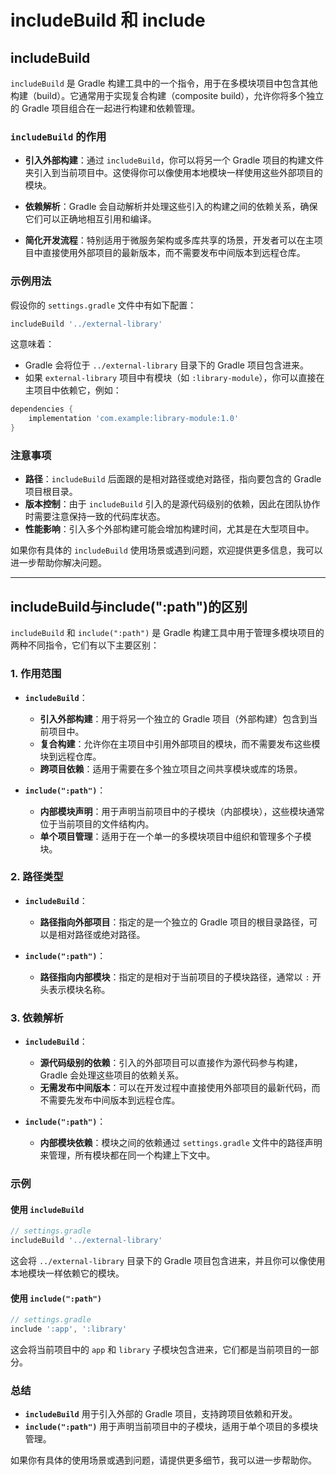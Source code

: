 # includeBuild 和 include

## includeBuild

`includeBuild` 是 Gradle 构建工具中的一个指令，用于在多模块项目中包含其他构建（build）。它通常用于实现复合构建（composite build），允许你将多个独立的 Gradle 项目组合在一起进行构建和依赖管理。

### `includeBuild` 的作用

- **引入外部构建**：通过 `includeBuild`，你可以将另一个 Gradle 项目的构建文件夹引入到当前项目中。这使得你可以像使用本地模块一样使用这些外部项目的模块。
  
- **依赖解析**：Gradle 会自动解析并处理这些引入的构建之间的依赖关系，确保它们可以正确地相互引用和编译。

- **简化开发流程**：特别适用于微服务架构或多库共享的场景，开发者可以在主项目中直接使用外部项目的最新版本，而不需要发布中间版本到远程仓库。

### 示例用法

假设你的 `settings.gradle` 文件中有如下配置：

```groovy
includeBuild '../external-library'
```

这意味着：

- Gradle 会将位于 `../external-library` 目录下的 Gradle 项目包含进来。
- 如果 `external-library` 项目中有模块（如 `:library-module`），你可以直接在主项目中依赖它，例如：

```groovy
dependencies {
    implementation 'com.example:library-module:1.0'
}
```

### 注意事项

- **路径**：`includeBuild` 后面跟的是相对路径或绝对路径，指向要包含的 Gradle 项目根目录。
- **版本控制**：由于 `includeBuild` 引入的是源代码级别的依赖，因此在团队协作时需要注意保持一致的代码库状态。
- **性能影响**：引入多个外部构建可能会增加构建时间，尤其是在大型项目中。

如果你有具体的 `includeBuild` 使用场景或遇到问题，欢迎提供更多信息，我可以进一步帮助你解决问题。

---

## includeBuild与include(":path")的区别

`includeBuild` 和 `include(":path")` 是 Gradle 构建工具中用于管理多模块项目的两种不同指令，它们有以下主要区别：

### 1. **作用范围**

- **`includeBuild`**：
  - **引入外部构建**：用于将另一个独立的 Gradle 项目（外部构建）包含到当前项目中。
  - **复合构建**：允许你在主项目中引用外部项目的模块，而不需要发布这些模块到远程仓库。
  - **跨项目依赖**：适用于需要在多个独立项目之间共享模块或库的场景。

- **`include(":path")`**：
  - **内部模块声明**：用于声明当前项目中的子模块（内部模块），这些模块通常位于当前项目的文件结构内。
  - **单个项目管理**：适用于在一个单一的多模块项目中组织和管理多个子模块。

### 2. **路径类型**

- **`includeBuild`**：
  - **路径指向外部项目**：指定的是一个独立的 Gradle 项目的根目录路径，可以是相对路径或绝对路径。
  
- **`include(":path")`**：
  - **路径指向内部模块**：指定的是相对于当前项目的子模块路径，通常以 `:` 开头表示模块名称。

### 3. **依赖解析**

- **`includeBuild`**：
  - **源代码级别的依赖**：引入的外部项目可以直接作为源代码参与构建，Gradle 会处理这些项目的依赖关系。
  - **无需发布中间版本**：可以在开发过程中直接使用外部项目的最新代码，而不需要先发布中间版本到远程仓库。

- **`include(":path")`**：
  - **内部模块依赖**：模块之间的依赖通过 `settings.gradle` 文件中的路径声明来管理，所有模块都在同一个构建上下文中。

### 示例

#### 使用 `includeBuild`

```groovy
// settings.gradle
includeBuild '../external-library'
```

这会将 `../external-library` 目录下的 Gradle 项目包含进来，并且你可以像使用本地模块一样依赖它的模块。

#### 使用 `include(":path")`

```groovy
// settings.gradle
include ':app', ':library'
```

这会将当前项目中的 `app` 和 `library` 子模块包含进来，它们都是当前项目的一部分。

### 总结

- **`includeBuild`** 用于引入外部的 Gradle 项目，支持跨项目依赖和开发。
- **`include(":path")`** 用于声明当前项目中的子模块，适用于单个项目的多模块管理。

如果你有具体的使用场景或遇到问题，请提供更多细节，我可以进一步帮助你。
